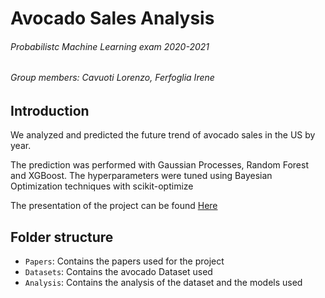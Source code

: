 # Avocado Sales Analysis 

###### Probabilistc Machine Learning exam 2020-2021

###### Group members: *Cavuoti Lorenzo*, *Ferfoglia Irene*

## Introduction
We analyzed and predicted the future trend of avocado sales in the US by year.

The prediction was performed with Gaussian Processes, Random Forest and XGBoost.
The hyperparameters were tuned using Bayesian Optimization techniques with scikit-optimize

The presentation of the project can be found [Here](https://docs.google.com/presentation/d/1gKD0WjSqGN_vrsqLi6VVDofyDwGPDYOc/edit?usp=sharing&ouid=109247243830012558187&rtpof=true&sd=true)

## Folder structure
- `Papers`: Contains the papers used for the project
- `Datasets`: Contains the avocado Dataset used
- `Analysis`: Contains the analysis of the dataset and the models used
